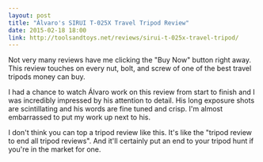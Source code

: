 ```yaml
---
layout: post
title: "Álvaro's SIRUI T-025X Travel Tripod Review"
date: 2015-02-18 18:00
link: http://toolsandtoys.net/reviews/sirui-t-025x-travel-tripod/
---
```


Not very many reviews have me clicking the "Buy Now" button right away. This review touches on every nut, bolt, and screw of one of the best travel tripods money can buy. 

I had a chance to watch Álvaro work on this review from start to finish and I was incredibly impressed by his attention to detail. His long exposure shots are scintillating and his words are fine tuned and crisp. I'm almost embarrassed to put my work up next to his. 

I don't think you can top a tripod review like this. It's like the "tripod review to end all tripod reviews". And it'll certainly put an end to your tripod hunt if you're in the market for one. 